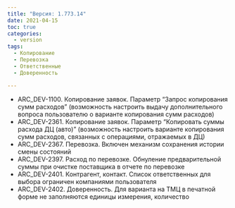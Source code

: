 ```yaml
---
title: "Версия: 1.773.14"
date: 2021-04-15
toc: true
categories:
  - version
tags:
  - Копирование
  - Перевозка
  - Ответственные
  - Доверенность

---
```


-   ARC_DEV-1100. Копирование заявок. Параметр “Запрос копирования сумм расходов” (возможность настроить выдачу дополнительного вопроса пользователю о варианте копирования сумм расходов)
-   ARC_DEV-2361. Копирование заявок. Параметр “Копировать суммы расхода ДЦ (авто)” (возможность настроить варианте копирования сумм расходов, связанных с операциями, отражаемых в ДЦ)
-   ARC_DEV-2367. Перевозка. Включен механизм сохранения истории смены состояний
-   ARC_DEV-2397. Расход по перевозке. Обнуление предварительной суммы при очистке поставщика в отчете по перевозке
-   ARC_DEV-2401. Контрагент, контакт. Список ответственных для выбора ограничен компаниями пользователя
-   ARC_DEV-2402. Доверенность. Для варианта на ТМЦ в печатной форме не заполняются единицы измерения, количество
